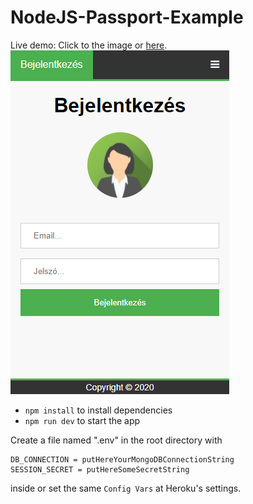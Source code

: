 # NodeJS-Passport-Example

Live demo: Click to the image or [here](https://nodejs-passport-example.herokuapp.com).  
[![Screenshot](screenshot.png?raw=true "Passport-Example")](https://nodejs-passport-example.herokuapp.com)

- `npm install` to install dependencies
- `npm run dev` to start the app

Create a file named ".env" in the root directory with
```
DB_CONNECTION = putHereYourMongoDBConnectionString
SESSION_SECRET = putHereSomeSecretString
```
inside or set the same `Config Vars` at Heroku's settings.
